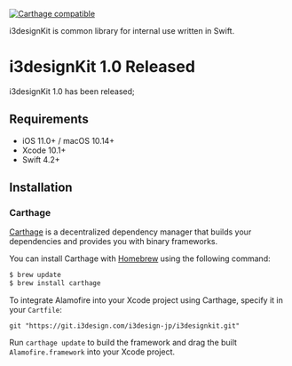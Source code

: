 [![Carthage compatible](https://img.shields.io/badge/Carthage-compatible-4BC51D.svg?style=flat)](https://git.i3design.com/i3design-jp/i3designkit)

i3designKit is common library for internal use written in Swift.

# i3designKit 1.0 Released
i3designKit 1.0 has been released;

## Requirements

- iOS 11.0+ / macOS 10.14+
- Xcode 10.1+
- Swift 4.2+

## Installation

### Carthage

[Carthage](https://github.com/Carthage/Carthage) is a decentralized dependency manager that builds your dependencies and provides you with binary frameworks.

You can install Carthage with [Homebrew](https://brew.sh/) using the following command:

```bash
$ brew update
$ brew install carthage
```

To integrate Alamofire into your Xcode project using Carthage, specify it in your `Cartfile`:

```ogdl
git "https://git.i3design.com/i3design-jp/i3designkit.git"
```

Run `carthage update` to build the framework and drag the built `Alamofire.framework` into your Xcode project.
